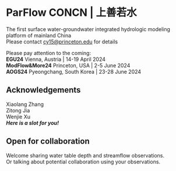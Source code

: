 # ParFlow CONCN | 上善若水  
The first surface water-groundwater integrated hydrologic modeling platform of mainland China  
Please contact cy15@princeton.edu for details

Please pay attention to the coming:  
**EGU24**  Vienna, Austria | 14-19 April 2024  
**ModFlow&More24**  Princeton, USA | 2-5 June 2024  
**AOGS24**  Pyeongchang, South Korea | 23-28 June 2024  
## Acknowledgements  
Xiaolang Zhang  
Zitong Jia  
Wenjie Xu  
***Here is a slot for you!***
## Open for collaboration
Welcome sharing water table depth and streamflow observations.  
Or talking about potential collaboration using your observations.  

